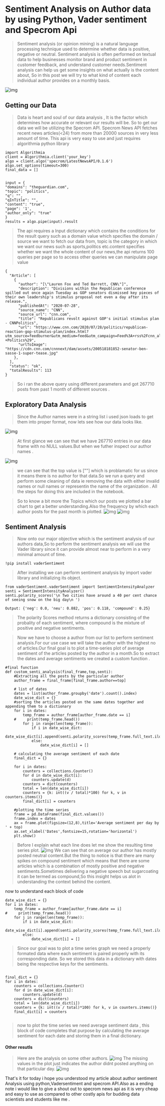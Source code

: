 #  Sentiment Analysis on Author data by using Python, Vader sentiment and Specrom Api
>Sentiment analysis (or opinion mining) is a natural language processing technique used to determine whether data is positive, negative or neutral. Sentiment analysis is often performed on textual data to help businesses monitor brand and product sentiment in customer feedback, and understand customer needs.Sentiment analysis can help us get some insights on what actually is the content about, So in this post we will try to what kind of content each individual author provides on a monthly basis.

![img](https://i.ibb.co/RyRT121/image-1.jpg)
 
## Getting our Data 
> Data is heart and soul of our data analysis , It is the factor which determines how accurate or relevant our results will be. So to get our data we will be utilizing the Specrom API. Specrom News API fetches recent news articles(<24) from more than 20000 sources in very less amount of time. This api is very easy to use and just requires algorithmia python library

```
import Algorithmia
client = Algorithmia.client('your_key')
algo = client.algo('specrom/LatestNewsAPI/0.1.6')
algo.set_options(timeout=300)
final_data = []


input = {
"domains": "theguardian.com",
"topic": "politics",
"q": "",
"qInTitle": "",
"content": "true",
"page": '1',
"author_only": "true"
}
results = algo.pipe(input).result
```
>The api requires a Input dictionary which contains the conditions for the result query such as a domain value which specifies the domain / source we want to fetch our data from, topic is the category in which we want our news such as sports,politics etc.content specifies whether we want the whole content of our news,the api returns 100 queries per page so to access other queries we can manipulate page value

```
{
  "Article": [
    {
      "author": "[\"Lauren Fox and Ted Barrett, CNN\"]",
      "description": "Divisions within the Republican conference spilled out once again Tuesday as GOP senators dismissed key pieces of their own leadership's stimulus proposal not even a day after its release.",
      "publishedAt": "2020-07-28",
      "source_name": "CNN",
      "source_url": "cnn.com",
      "title": "Republicans revolt against GOP's initial stimulus plan  - CNNPolitics",
      "url": "https://www.cnn.com/2020/07/28/politics/republican-reaction-gop-stimulus-plan/index.html?utm_source=feedburner&utm_medium=feed&utm_campaign=Feed%3A+rss%2Fcnn_allpolitics+%28RSS%3A+CNN+-+Politics%29",
      "urlToImage": "https://cdn.cnn.com/cnnnext/dam/assets/200518181852-senator-ben-sasse-1-super-tease.jpg"
    },
  ],
  "status": "ok",
  "totalResults": 113
}
```
>So i ran the above query using different parameters and got 267710 posts from past 1 month of  different sources .

## Exploratory Data Analysis

>Since the Author names were in a string list i used json loads to get them into proper format,
now lets see how our data looks like.

![img](https://i.ibb.co/vZzGWk3/Screenshot-82.png)

>At first glance we can see that we have 267710 entries in our data frame with no NULL values.But when we futher inspect our author names .

![img](https://i.ibb.co/yYV9ncS/Screenshot-84.png)

>we can see that the top value is [""] which is problamatic for us since it means there is no author for that data.So we run a query and perform some cleaning of data ie removing the data with either invalid names or null names or representin the name of the organization . All the steps for doing this are included in the notebook.

> So to know a bit more the Topics which our posts we plotted a bar chart to get a better understanding.Also the frequency by which each author posts for the past month is plotted.
![img](https://i.ibb.co/1GhF2Y5/download.png)
![img](https://i.ibb.co/MPhrJr5/download-1.png)

## Sentiment Analysis
> Now onto our major objective which is the sentiment analysis of our authors data,So to perform the sentiment analysis we will use the Vader library since it can provide almost near to perform in a very minimal amount of time.
```
!pip install vaderSentiment
```
> After installing we can perform sentiment analysis by import vader library and initializing its object.
```
from vaderSentiment.vaderSentiment import SentimentIntensityAnalyzer
senti = SentimentIntensityAnalyzer()
senti.polarity_scores('\n Two cities have around a 40 per cent chance of seeing snow on the big day\n ')

Output: {'neg': 0.0, 'neu': 0.882, 'pos': 0.118, 'compound': 0.25}
```
> The polarity Scores method returns a dictionary consisting of the probality of each sentiment, where compound is the mixture of positive and negative sentiments.

>Now we have to choose a author from our list to perform sentiment analysis.For our use case we will take the author with the highest no of articles.Our final goal is to plot a time-series plot of average sentiment of the articles posted by the author in a month.So to extract the dates and average sentiments we created a custom function .
```
#final function 
def custom_senti_analysis(final_frame,top,senti):
    #Extracting all the posts by the particular author
    author_frame = final_frame[final_frame.author==top]
    
    # list of dates
    dates = list(author_frame.groupby('date').count().index)
    date_wise_dict = {}
    #sorting the articles posted on the same dates together and appending them to a dictionary
    for i in dates:
        temp_frame = author_frame[author_frame.date == i]
    #     print(temp_frame.head())
        for j in range(len(temp_frame)):
            if i in date_wise_dict:
                date_wise_dict[i].append(senti.polarity_scores(temp_frame.full_text.iloc[j]))
            else:
                date_wise_dict[i] = []
    
    # calculating the average sentiment of each date
    final_dict = {}
    
    for i in dates:
        counters = collections.Counter()
        for d in date_wise_dict[i]:
            counters.update(d)
        counters = dict(counters)
        total = len(date_wise_dict[i])
        counters = {k: int((v / total)*100) for k, v in counters.items()}
        final_dict[i] = counters
    
    #plotting the time series
    frame = pd.DataFrame(final_dict.values())
    frame.index = dates
    ax = frame.plot(figsize=(12,8),title='Average sentiment per day by ' + top)
    ax.set_xlabel('Dates',fontsize=15,rotation='horizontal')
    plt.show()
```
> Before I explain what each line does let me show the resulting time series plot.
![img](https://i.ibb.co/MGS3tnh/download-2.png)
We can see that on average our author has mostly posted neutral content.But the thing to notice is that there are many spikes on compound sentiment which means that there are some articles which is a combination of mostly positive and negative sentiments.Sometimes delivering a negative speech but sugarcoating it can be termed as compound,So this insight helps us alot in understanding the context behind the content.

now to understand each block of code 
```
date_wise_dict = {}
for i in dates:
    temp_frame = author_frame[author_frame.date == i]
#     print(temp_frame.head())
    for j in range(len(temp_frame)):
        if i in date_wise_dict:
            date_wise_dict[i].append(senti.polarity_scores(temp_frame.full_text.iloc[j]))
        else:
            date_wise_dict[i] = []
```
> Since our goal was to plot a time series graph we need a properly formated data where each sentiment is paired properly with its corresponding date. So we stored this data in a dictionary with dates being the respective keys for the sentiments.

```

final_dict = {}
for i in dates:
    counters = collections.Counter()
    for d in date_wise_dict[i]:
        counters.update(d)
    counters = dict(counters)
    total = len(date_wise_dict[i])
    counters = {k: int((v / total)*100) for k, v in counters.items()}
    final_dict[i] = counters
    
```
> now to plot the time series we need average sentiment data , this block of code completes that purpose by calculating the average sentiment for each date and storing them in a final dictionary.

#### Other resutls
> Here are the analysis on some other authors.
![img](https://i.ibb.co/zQPpqvk/download-3.png)
The missing values in the plot just indicates the author didnt posted anything on that particular day.
![img](https://i.ibb.co/3mnT5dT/download-4.png)


That's it for today i hope you understood my article about author sentiment Analysis using python,Vadersentiment and specrom API.Also as a ending note i would like to give a shout out to specrom news api as it is very cheap and easy to use as compared to other costly apis for budding data scientists and students like me .
